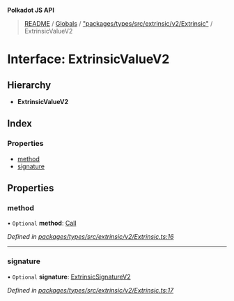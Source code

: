 **Polkadot JS API**

> [README](../README.md) / [Globals](../globals.md) / ["packages/types/src/extrinsic/v2/Extrinsic"](../modules/_packages_types_src_extrinsic_v2_extrinsic_.md) / ExtrinsicValueV2

# Interface: ExtrinsicValueV2

## Hierarchy

* **ExtrinsicValueV2**

## Index

### Properties

* [method](_packages_types_src_extrinsic_v2_extrinsic_.extrinsicvaluev2.md#method)
* [signature](_packages_types_src_extrinsic_v2_extrinsic_.extrinsicvaluev2.md#signature)

## Properties

### method

• `Optional` **method**: [Call](../classes/_packages_types_src_generic_call_.call.md)

*Defined in [packages/types/src/extrinsic/v2/Extrinsic.ts:16](https://github.com/polkadot-js/api/blob/7fd45f63d/packages/types/src/extrinsic/v2/Extrinsic.ts#L16)*

___

### signature

• `Optional` **signature**: [ExtrinsicSignatureV2](../classes/_packages_types_src_extrinsic_v2_extrinsicsignature_.extrinsicsignaturev2.md)

*Defined in [packages/types/src/extrinsic/v2/Extrinsic.ts:17](https://github.com/polkadot-js/api/blob/7fd45f63d/packages/types/src/extrinsic/v2/Extrinsic.ts#L17)*
